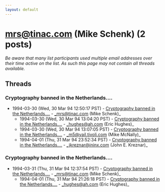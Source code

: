 ```yaml
---
layout: default
---
```


# mrs@tinac.com (Mike Schenk) (2 posts)

_Be aware that many list participants used multiple email addresses over their time active on the list. As such this page may not contain all threads available._

## Threads

### Cryptography banned in the Netherlands....
+ 1994-03-30 (Wed, 30 Mar 94 12:50:17 PST) - [Cryptography banned in the Netherlands....](/archive/1994/03/a2a31454b804ae8211ffbf2d91560861bb14748bc2f5b574b298822b70028f7d) - _mrs@tinac.com (Mike Schenk)_
  + 1994-03-30 (Wed, 30 Mar 94 13:04:20 PST) - [Cryptography banned in the Netherlands....](/archive/1994/03/46dbc7b7b428b22f9470318cc3fc9b5a77ecf892624025043015c8a3dfca5bee) - _hughes@ah.com (Eric Hughes)_
  + 1994-03-30 (Wed, 30 Mar 94 13:07:05 PST) - [Cryptography banned in the Netherlands....](/archive/1994/03/f645f90651042953a4eaceed3fd7c398894b93308a7adcda1fd17cd4f87012a9) - _m5@vail.tivoli.com (Mike McNally)_
  + 1994-04-01 (Thu, 31 Mar 94 23:52:34 PST) - [Cryptography banned in the Netherlands....](/archive/1994/04/edbada12baba21e6f21e58ce8c47638f44d427515d5eaa82387b839f1933cfa1) - _jkreznar@ininx.com (John E. Kreznar)_

### Cryptography banned in the Netherlands....
+ 1994-03-31 (Thu, 31 Mar 94 12:37:54 PST) - [Cryptography banned in the Netherlands....](/archive/1994/03/14d1b7d8b068e4232960be8038290887ff6468c3db9417e70914f616aaab0cf2) - _mrs@tinac.com (Mike Schenk)_
  + 1994-04-01 (Thu, 31 Mar 94 21:26:18 PST) - [Cryptography banned in the Netherlands....](/archive/1994/04/74e8827d7d40ab5ea6c601884ab4df5e90c39d23e1a6e633c8b6d984ca997009) - _hughes@ah.com (Eric Hughes)_

